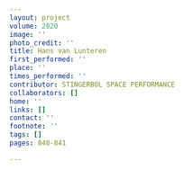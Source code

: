 ```yaml
---
layout: project
volume: 2020
image: ''
photo_credit: ''
title: Hans van Lunteren
first_performed: ''
place: ''
times_performed: ''
contributor: STINGERBOL SPACE PERFORMANCE
collaborators: []
home: ''
links: []
contact: ''
footnote: ''
tags: []
pages: 840-841

---
```




